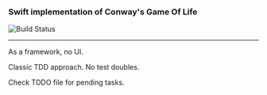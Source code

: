 ### Swift implementation of Conway's Game Of Life

![Build Status](https://www.bitrise.io/app/663db792ee3118d1.svg?token=LQIjIMTn93rtoQUaJSi4hQ)

----------

As a framework, no UI.

Classic TDD approach.
No test doubles.

Check TODO file for pending tasks.
